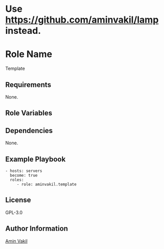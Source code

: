 # Use https://github.com/aminvakil/lamp instead.

Role Name
=========

Template

Requirements
------------

None.

Role Variables
--------------

Dependencies
------------

None.

Example Playbook
----------------

    - hosts: servers
      become: true
      roles:
         - role: aminvakil.template

License
-------

GPL-3.0

Author Information
------------------

[Amin Vakil](https://www.aminvakil.com/)
